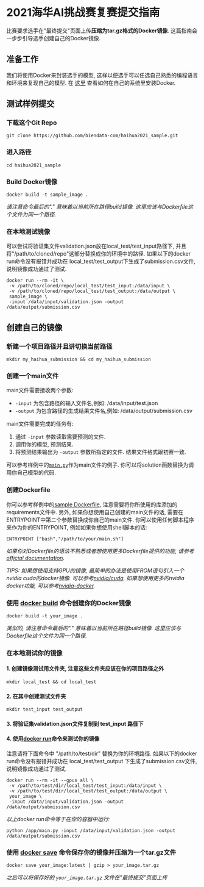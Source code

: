 # 2021海华AI挑战赛复赛提交指南
 
比赛要求选手在"最终提交"页面上传**压缩为tar.gz格式的Docker镜像**. 这篇指南会一步步引导选手创建自己的Docker镜像.

## 准备工作

我们将使用Docker来封装选手的模型, 这样以便选手可以任选自己熟悉的编程语言和环境来复现自己的模型. 在 [这里](https://docs.docker.com/get-docker/) 查看如何在自己的系统里安装Docker.


## 测试样例提交

### 下载这个Git Repo

```
git clone https://github.com/biendata-com/haihua2021_sample.git
```

### 进入路径

```
cd haihua2021_sample
```

### Build Docker镜像

```
docker build -t sample_image .
```

_请注意命令最后的"." 意味着以当前所在路径build镜像. 这里应该与Dockerfile这个文件为同一个路径._

### 在本地测试镜像

可以尝试将验证集文件validation.json放在local_test/test_input路径下, 并且将"/path/to/cloned/repo"这部分替换成你的环境中的路径. 如果以下的docker run命令没有报错并成功在
local_test/test_output下生成了submission.csv文件, 说明镜像成功通过了测试.


```
docker run --rm -it \
 -v /path/to/cloned/repo/local_test/test_input:/data/input \
 -v /path/to/cloned/repo/local_test/test_output:/data/output \
 sample_image \
 -input /data/input/validation.json -output /data/output/submission.csv
```

## 创建自己的镜像



### 新建一个项目路径并且讲切换当前路径

```
mkdir my_haihua_submission && cd my_haihua_submission
```

### 创建一个main文件

main文件需要接收两个参数:

- `-input` 为包含路径的输入文件名,例如: /data/input/test.json
- `-output` 为包含路径的生成结果文件名,例如: /data/output/submission.csv

main文件需要完成的任务有:

1. 通过 `-input` 参数读取需要预测的文件.
2. 调用你的模型, 预测结果.
3. 将预测结果输出为 `-output` 参数所指定的文件. 结果文件格式跟初赛一致.

可以参考样例中的[`main.py`](main.py)作为main文件的例子. 你可以将solution函数替换为调用你自己模型的代码.

### 创建Dockerfile

你可以参考样例中的[sample Dockerfile](Dockerfile), 注意需要将你所使用的库添加的requirements文件中. 另外, 如果你想使用自己创建的main文件的话, 需要在ENTRYPOINT中第二个参数替换成你自己的main文件. 你可以使用任何脚本程序来作为你的ENTRYPOINT, 例如如果你想使用shell脚本的话:

```
ENTRYPOINT ["bash","/path/to/your/main.sh"]
```

_如果你对Dockerfile的语法不熟悉或者想使用更多Dockerfile提供的功能, 请参考[official documentation](https://docs.docker.com/engine/reference/builder/)._

_TIPS: 如果想使用支持GPU的镜像, 最简单的办法是使用FROM语句引入一个nvidia cuda的docker镜像. 可以参考[nvidia/cuda](https://hub.docker.com/r/nvidia/cuda). 如果想使用更多的nvidia docker功能, 可以参考[nvidia-docker](https://github.com/NVIDIA/nvidia-docker)._
### 使用 [docker build](https://docs.docker.com/engine/reference/commandline/build/) 命令创建你的Docker镜像 

```
docker build -t your_image .
```

_类似的, 请注意命令最后的"." 意味着以当前所在路径build镜像. 这里应该与Dockerfile这个文件为同一个路径._

### 在本地测试你的镜像

#### 1. 创建镜像测试用文件夹, 注意这些文件夹应该在你的项目路径之外

```
mkdir local_test && cd local_test
```

#### 2. 在其中创建测试文件夹

```
mkdir test_input test_output
```

#### 3. 将验证集validation.json文件复制到 test_input 路径下

#### 4. 使用[docker run](https://docs.docker.com/engine/reference/run/)命令来测试你的镜像

注意请将下面命令中 "/path/to/test/dir" 替换为你的环境路径. 如果以下的docker run命令没有报错并成功在 local_test/test_output 下生成了submission.csv文件, 说明镜像成功通过了测试.

```
docker run --rm -it --gpus all \
 -v /path/to/test/dir/local_test/test_input:/data/input \
 -v /path/to/test/dir/local_test/test_output:/data/output \
 your_image \
 -input /data/input/validation.json -output /data/output/submission.csv
```

_以上docker run命令等于在你的容器中运行:_

```
python /app/main.py -input /data/input/validation.json -output /data/output/submission.csv
```

### 使用 [docker save](https://docs.docker.com/engine/reference/commandline/save/) 命令保存你的镜像并压缩为一个tar.gz文件

```
docker save your_image:latest | gzip > your_image.tar.gz
```

_之后可以将保存好的 `your_image.tar.gz` 文件在"最终提交"页面上传_
